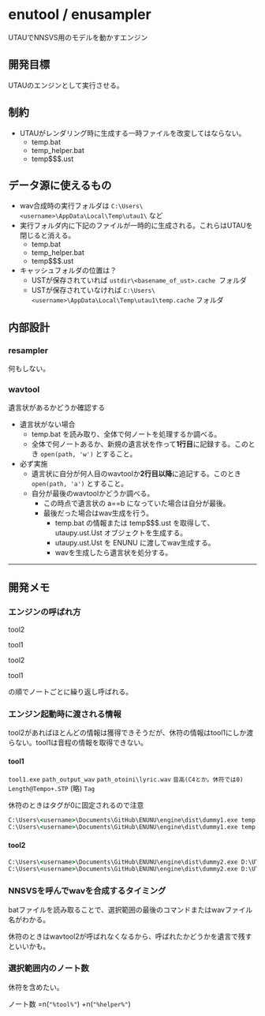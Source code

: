 # enutool / enusampler

UTAUでNNSVS用のモデルを動かすエンジン

## 開発目標

UTAUのエンジンとして実行させる。

## 制約

- UTAUがレンダリング時に生成する一時ファイルを改変してはならない。
  - temp.bat
  - temp_helper.bat
  - temp$$$.ust

## データ源に使えるもの

- wav合成時の実行フォルダは `C:\Users\<username>\AppData\Local\Temp\utau1\` など
- 実行フォルダ内に下記のファイルが一時的に生成される。これらはUTAUを閉じると消える。
  - temp.bat
  - temp_helper.bat
  - temp$$$.ust
- キャッシュフォルダの位置は？
  - USTが保存されていれば `ustdir\<basename_of_ust>.cache `フォルダ
  - USTが保存されていなければ `C:\Users\<username>\AppData\Local\Temp\utau1\temp.cache` フォルダ

## 内部設計

### resampler

何もしない。

### wavtool

遺言状があるかどうか確認する

- 遺言状がない場合
  - temp.bat を読み取り、全体で何ノートを処理するか調べる。
  - 全体で何ノートあるか、新規の遺言状を作って**1行目**に記録する。このとき `open(path, 'w')` とすること。
- 必ず実施
  - 遺言状に自分が何人目のwavtoolか**2行目以降**に追記する。このとき `open(path, 'a')` とすること。
  - 自分が最後のwavtoolかどうか調べる。
    - この時点で遺言状の a==b になっていた場合は自分が最後。
    - 最後だった場合はwav生成を行う。
      - temp.bat の情報または temp$$$.ust を取得して、utaupy.ust.Ust オブジェクトを生成する。
      - utaupy.ust.Ust を ENUNU に渡してwav生成する。
      - wavを生成したら遺言状を処分する。



---

## 開発メモ

### エンジンの呼ばれ方

tool2

tool1

tool2

tool1

の順でノートごとに繰り返し呼ばれる。

### エンジン起動時に渡される情報

tool2があればほとんどの情報は獲得できそうだが、休符の情報はtool1にしか渡らない。tool1は音程の情報を取得できない。

#### tool1

`tool1.exe` `path_output_wav` `path_otoini\lyric.wav` `音高(C4とか。休符では0)` `Length@Tempo+.STP` (略) `Tag`

休符のときはタグが0に固定されるので注意

```bat
C:\Users\<username>\Documents\GitHub\ENUNU\engine\dist\dummy1.exe temp.wav C:\Users\<username>\AppData\Local\Temp\utau1\temp.cache\3_い_D4_7B3nV5.wav 0 480@120+.0 0 5 35 0 100 100 0
C:\Users\<username>\Documents\GitHub\ENUNU\engine\dist\dummy1.exe temp.wav C:\Users\<username>\AppData\Local\Temp\utau1\temp.cache\4_う_E4_IzNM1c.wav 0 240@120+.0 0 5 35 0 100 100 0

```

#### tool2

```bat
C:\Users\<username>\Documents\GitHub\ENUNU\engine\dist\dummy2.exe D:\UTAU\voice\uta\い.wav C:\Users\<username>\AppData\Local\Temp\utau1\temp.cache\3_い_D4_7B3nV5.wav D4 100  5.0 550 52.0 87.0 100 0 !120 +c+w/D/V/l/x/6//AA#80#ABAGAPAcAsA+BSBm
C:\Users\<username>\Documents\GitHub\ENUNU\engine\dist\dummy2.exe D:\UTAU\voice\uta\う.wav C:\Users\<username>\AppData\Local\Temp\utau1\temp.cache\4_う_E4_IzNM1c.wav E4 100  5.0 300 50.0 88.0 100 0 !120 +c+w/D/V/l/x/6//AA#33#ADAHANAVAeAoAy
```

### NNSVSを呼んでwavを合成するタイミング

batファイルを読み取ることで、選択範囲の最後のコマンドまたはwavファイル名がわかる。

休符のときはwavtool2が呼ばれなくなるから、呼ばれたかどうかを遺言で残すといいかも。

### 選択範囲内のノート数

休符を含めたい。

ノート数 =n(`"%tool%"`) +n(`"%helper%"`)



